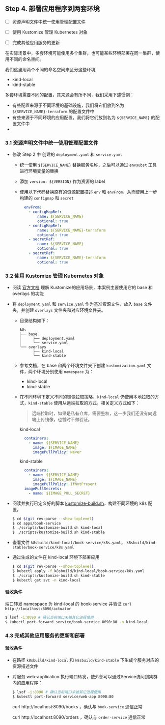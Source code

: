 Step 4. 部署应用程序到两套环境
--

- [ ] 资源声明文件中统一使用管理配置文件
- [ ] 使用 Kustomize 管理 Kubernetes 对象
- [ ] 完成其他应用服务的更新


在实际场景中，多套环境可能使用多个集群，也可能某些环境部署在同一集群，使用不同的命名空间。

我们这里用两个不同的命名空间来区分这些环境
- kind-local
- kind-stable

多套环境需要不同的配置，其来源会有所不同，我们采用下述惯例：
- 有些配置来源于不同环境的基础设施，我们将它们放到名为 `${SERVICE_NAME}-terraform` 的配置文件中
- 有些来源于不同环境的应用配置，我们将它们放到名为 `${SERVICE_NAME}` 的配置文件中
-
### 3.1 资源声明文件中统一使用管理配置文件
- 修改 Step 2 中 创建的 `deployment.yaml` 和 `service.yaml`
  - 统一使用 `${SERVICE_NAME}` 替换服务名称，之后可以通过 `envsubst` 工具进行环境变量的替换
  - 添加 `version: ${VERSION}` 作为资源的 label
  - 使用以下代码替换原有的资源配置描述 `env` 和 `envFrom`，从而使用上一步构建的 `configmap` 和 `secret`

    ```yaml
      envFrom:
        - configMapRef:
            name: ${SERVICE_NAME}
            optional: true
        - configMapRef:
            name: ${SERVICE_NAME}-terraform
            optional: true
        - secretRef:
            name: ${SERVICE_NAME}
            optional: true
        - secretRef:
            name: ${SERVICE_NAME}-terraform
            optional: true
    ```

### 3.2 使用 Kustomize 管理 Kubernetes 对象

- 阅读 [官方文档](https://kubernetes.io/zh-cn/docs/tasks/manage-kubernetes-objects/kustomization/) 理解 Kustomize的应用场景，本案例主要使用它的 base 和 overlays 的功能
- 将 `deployment.yaml` 和 `service.yaml` 作为基准资源文件，放入 `base` 文件夹，并创建 `overlays` 文件夹和对应环境文件夹。
  - 目录结构如下：
    ```text
    k8s
    ├── base
    │     ├── deployment.yaml
    │     └── service.yaml
    └── overlays
          ├── kind-local
          └── kind-stable
    ```
  - 参考文档，在 base 和两个环境文件夹下创建 `kustomization.yaml` 文件，两个环境分别使用 `namespace` 为：
    - kind-local
    - kind-stable
  - 在不同环境下定义不同的镜像拉取策略，`kind-local` 仍使用本地拉取的方式，`kind-stable` 使用从远端拉取的方式。相关定义方式如下：
    > 远端拉取时，如果是私有仓库，需要鉴权，这一步我们还没有向远端上传镜像，也暂时不做验证。

    kind-local
      ```yaml
        containers:
          - name: ${SERVICE_NAME}
            image: ${IMAGE_NAME}
            imagePullPolicy: Never
      ```
    kind-stable
      ```yaml
        containers:
          - name: ${SERVICE_NAME}
            image: ${IMAGE_NAME}
            imagePullPolicy: IfNotPresent
        imagePullSecrets:
          - name: ${IMAGE_PULL_SECRET}
      ```

- 阅读并执行已定义好的脚本 [kustomize-build.sh](../apps/book-service/scripts/kustomize-build.sh)，构建不同环境的 k8s 配置。
  ```bash
  $ cd $(git rev-parse --show-toplevel)
  $ cd apps/book-service
  $ ./scripts/kustomize-build.sh kind-local
  $ ./scripts/kustomize-build.sh kind-stable
  ```
- 查看文件 `k8sbuild/kind-local/book-service/k8s.yaml`， `k8sbuild/kind-stable/book-service/k8s.yaml`
- 通过生成的文件在 kind-local 环境下部署应用
  ```bash
  $ cd $(git rev-parse --show-toplevel)
  $ kubectl apply -f k8sbuild/kind-local/book-service/k8s.yaml
  $ ./scripts/kustomize-build.sh kind-stable
  $ kubectl get svc -n kind-local
  ```

#### 验收条件

端口转发 namespace 为 kind-local 的 book-service 并验证 `curl http://localhost:8090/actuator`

```bash
$ lsof -i:8090 # 确认当前端口未被其它进程使用
$ kubectl port-forward service/book-service 8090:80 -n kind-local
```

### 4.3 完成其他应用服务的更新和部署



#### 验收条件

- 在路径 `k8sbuild/kind-local` 和 `k8sbuild/kind-stable` 下生成个服务对应的资源描述文件

- 对服务 web-application 执行端口转发，使外部可以通过Service访问到集群内的应用程序：

  ```bash
  $ lsof -i:8090 # 确认当前端口未被其它进程使用
  $ kubectl port-forward service/web-app 8090:80
  ```

  curl http://localhost:8090/books ，确认与 `book-service` 通信正常

  curl http://localhost:8090/orders ，确认与 `order-service` 通信正常
